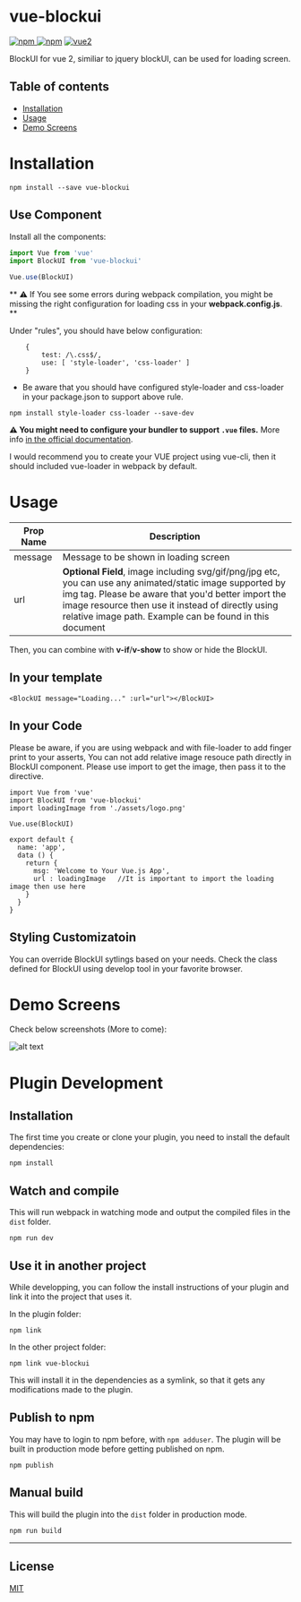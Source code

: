 # vue-blockui

[![npm](https://img.shields.io/npm/v/vue-blockui.svg) ![npm](https://img.shields.io/npm/dm/vue-blockui.svg)](https://www.npmjs.com/package/vue-blockui)
[![vue2](https://img.shields.io/badge/vue-2.x-brightgreen.svg)](https://vuejs.org/)

BlockUI for vue 2, similiar to jquery blockUI, can be used for loading screen.

## Table of contents

- [Installation](#installation)
- [Usage](#usage)
- [Demo Screens](#demo-screens)

# Installation

```
npm install --save vue-blockui
```

## Use Component

Install all the components:

```javascript
import Vue from 'vue'
import BlockUI from 'vue-blockui'

Vue.use(BlockUI)
```


**
⚠️ If You see some errors during webpack compilation, you might be missing the right configuration for loading css in your <b>webpack.config.js</b>.
**

Under "rules", you should have below configuration: 
```
    {
        test: /\.css$/,
        use: [ 'style-loader', 'css-loader' ]
    }
```

* Be aware that you should have configured style-loader and css-loader in your package.json to support above rule.

```
npm install style-loader css-loader --save-dev    
```


**⚠️ You might need to configure your bundler to support `.vue` files.** More info [in the official documentation](https://vuejs.org/v2/guide/single-file-components.html).

I would recommend you to create your VUE project using vue-cli, then it should included vue-loader in webpack by default.

# Usage

| Prop Name  | Description |
| ------------- | ------------- |
| message  | Message to be shown in loading screen  |
| url  | <b>Optional Field</b>, image including svg/gif/png/jpg etc, you can use any animated/static image supported by img tag.  Please be aware that you'd better import the image resource then use it instead of directly using relative image path. Example can be found in this document|

Then, you can combine with <b>v-if</b>/<b>v-show</b> to show or hide the BlockUI.

## In your template
```
<BlockUI message="Loading..." :url="url"></BlockUI>
```

## In your Code
Please be aware, if you are using webpack and with file-loader to add finger print to your asserts,
You can not add relative image resouce path directly in BlockUI component.
Please use import to get the image, then pass it to the directive.
```
import Vue from 'vue'
import BlockUI from 'vue-blockui'
import loadingImage from './assets/logo.png'

Vue.use(BlockUI)

export default {
  name: 'app',
  data () {
    return {
      msg: 'Welcome to Your Vue.js App',
      url : loadingImage   //It is important to import the loading image then use here
    }
  }
}
```

## Styling Customizatoin
You can override BlockUI sytlings based on your needs.
Check the class defined for BlockUI using develop tool in your favorite browser.


# Demo Screens
Check below screenshots (More to come):

![alt text](https://raw.githubusercontent.com/realdah/vue-blockui/master/samples/sample1.jpg)




# Plugin Development

## Installation

The first time you create or clone your plugin, you need to install the default dependencies:

```
npm install
```

## Watch and compile

This will run webpack in watching mode and output the compiled files in the `dist` folder.

```
npm run dev
```

## Use it in another project

While developping, you can follow the install instructions of your plugin and link it into the project that uses it.

In the plugin folder:

```
npm link
```

In the other project folder:

```
npm link vue-blockui
```

This will install it in the dependencies as a symlink, so that it gets any modifications made to the plugin.

## Publish to npm

You may have to login to npm before, with `npm adduser`. The plugin will be built in production mode before getting published on npm.

```
npm publish
```

## Manual build

This will build the plugin into the `dist` folder in production mode.

```
npm run build
```

---

## License

[MIT](http://opensource.org/licenses/MIT)
